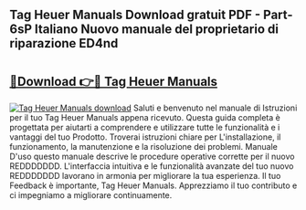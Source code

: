 ## Tag Heuer Manuals Download gratuit PDF - Part-6sP Italiano Nuovo manuale del proprietario di riparazione ED4nd

# <h2><a href="http://dfgdlin.blite.top/?on=Tag+Heuer+Manuals">🔗Download 👉🔴 Tag Heuer Manuals</a></h2>

[![Tag Heuer Manuals download](https://i.imgur.com/lujVjoI.png)](http://dfgdlin.blite.top/?on=Tag+Heuer+Manuals)
Saluti e benvenuto nel manuale di Istruzioni per il tuo Tag Heuer Manuals appena ricevuto. Questa guida completa è progettata per aiutarti a comprendere e utilizzare tutte le funzionalità e i vantaggi del tuo Prodotto. Troverai istruzioni chiare per L'installazione, il funzionamento, la manutenzione e la risoluzione dei problemi. Manuale D'uso questo manuale descrive le procedure operative corrette per il nuovo REDDDDDDD. L'interfaccia intuitiva e le funzionalità avanzate del tuo nuovo REDDDDDDD lavorano in armonia per migliorare la tua esperienza. Il tuo Feedback è importante, Tag Heuer Manuals. Apprezziamo il tuo contributo e ci impegniamo a migliorare continuamente.
